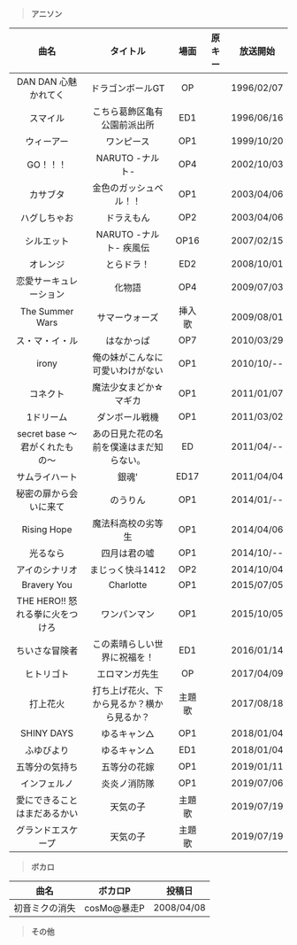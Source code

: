 > **アニソン**

| 曲名 | タイトル | 場面 | 原キー | 放送開始 |
|:---:|:---:|:---:|:---:|:---:|
| DAN DAN 心魅かれてく | ドラゴンボールGT | OP |  | 1996/02/07 |
| スマイル | こちら葛飾区亀有公園前派出所 | ED1 |  | 1996/06/16 |
| ウィーアー | ワンピース | OP1 |  | 1999/10/20 |
| GO！！！ | NARUTO -ナルト- | OP4 |  | 2002/10/03 |
| カサブタ | 金色のガッシュベル！！ | OP1 |  | 2003/04/06 |
| ハグしちゃお | ドラえもん | OP2 |  | 2003/04/06 |
| シルエット | NARUTO -ナルト- 疾風伝 | OP16 |  | 2007/02/15 |
| オレンジ | とらドラ！ | ED2 |  | 2008/10/01 |
| 恋愛サーキュレーション | 化物語 | OP4 |  | 2009/07/03 |
| The Summer Wars | サマーウォーズ | 挿入歌 |  | 2009/08/01 |
| ス・マ・イ・ル | はなかっぱ | OP7 |  | 2010/03/29 |
| irony | 俺の妹がこんなに可愛いわけがない | OP1 |  | 2010/10/-- |
| コネクト | 魔法少女まどか☆マギカ | OP1 |  | 2011/01/07 |
| 1ドリーム | ダンボール戦機 | OP1 |  | 2011/03/02 |
| secret base 〜君がくれたもの〜 | あの日見た花の名前を僕達はまだ知らない。 | ED |  | 2011/04/-- |
| サムライハート | 銀魂' | ED17 |  | 2011/04/04 |
| 秘密の扉から会いに来て | のうりん | OP1 |  | 2014/01/-- |
| Rising Hope | 魔法科高校の劣等生 | OP1 |  | 2014/04/06 |
| 光るなら | 四月は君の噓 | OP1 |  | 2014/10/-- |
| アイのシナリオ | まじっく快斗1412 | OP2 |  | 2014/10/04 |
| Bravery You | Charlotte | OP1 |  | 2015/07/05 |
| THE HERO!! 怒れる拳に火をつけろ   | ワンパンマン | OP1 |  | 2015/10/05 |
| ちいさな冒険者 | この素晴らしい世界に祝福を！ | ED1 |  | 2016/01/14 |
| ヒトリゴト | エロマンガ先生 | OP |  | 2017/04/09 |
| 打上花火 | 打ち上げ花火、下から見るか？横から見るか？ | 主題歌 |  | 2017/08/18 |
| SHINY DAYS | ゆるキャン△ | OP1 |  | 2018/01/04 |
| ふゆびより | ゆるキャン△ | ED1 |  | 2018/01/04 |
| 五等分の気持ち | 五等分の花嫁 | OP1 |  | 2019/01/11 |
| インフェルノ | 炎炎ノ消防隊 | OP1 |  | 2019/07/06 |
| 愛にできることはまだあるかい | 天気の子 | 主題歌 |  | 2019/07/19 |
| グランドエスケープ | 天気の子 | 主題歌 |  | 2019/07/19 |

> **ボカロ**

| 曲名 | ボカロP | 投稿日 |
|:---:|:---:|:---:|
| 初音ミクの消失 | cosMo@暴走P | 2008/04/08 |

> **その他**
